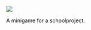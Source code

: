 ![]("https://github.com/TheCaptain420/LegendsArise/blob/master/src/assets/textures/LegendsArise.png")  

A minigame for a schoolproject.

